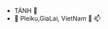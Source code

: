 -  TÁNH 👀 
- 🌱 Pleiku,GiaLai, VietNam 💞️ 📫 


<!---
TanhGL/TanhGL is a ✨ special ✨ repository because its `README.md` (this file) appears on your GitHub profile.
You can click the Preview link to take a look at your changes.
--->
